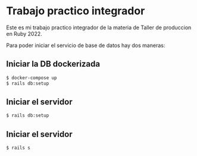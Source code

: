 # Trabajo practico integrador

Este es mi trabajo practico integrador de la materia de Taller de produccion en Ruby 2022.

Para poder iniciar el servicio de base de datos hay dos maneras:

## Iniciar la DB dockerizada

```bash
$ docker-compose up
$ rails db:setup
```

## Iniciar el servidor

```bash
$ rails db:setup
```

## Iniciar el servidor

```bash
$ rails s
```
